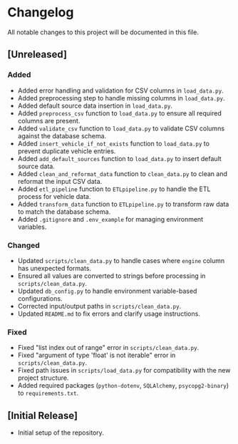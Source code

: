 # Changelog

All notable changes to this project will be documented in this file.

## [Unreleased]



### Added
- Added error handling and validation for CSV columns in `load_data.py`.
- Added preprocessing step to handle missing columns in `load_data.py`.
- Added default source data insertion in `load_data.py`.
- Added `preprocess_csv` function to `load_data.py` to ensure all required columns are present.
- Added `validate_csv` function to `load_data.py` to validate CSV columns against the database schema.
- Added `insert_vehicle_if_not_exists` function to `load_data.py` to prevent duplicate vehicle entries.
- Added `add_default_sources` function to `load_data.py` to insert default source data.
- Added `clean_and_reformat_data` function to `clean_data.py` to clean and reformat the input CSV data.
- Added `etl_pipeline` function to `ETLpipeline.py` to handle the ETL process for vehicle data.
- Added `transform_data` function to `ETLpipeline.py` to transform raw data to match the database schema.
- Added `.gitignore` and `.env_example` for managing environment variables.

### Changed
- Updated `scripts/clean_data.py` to handle cases where `engine` column has unexpected formats.
- Ensured all values are converted to strings before processing in `scripts/clean_data.py`.
- Updated `db_config.py` to handle environment variable-based configurations.
- Corrected input/output paths in `scripts/clean_data.py`.
- Updated `README.md` to fix errors and clarify usage instructions.

### Fixed
- Fixed "list index out of range" error in `scripts/clean_data.py`.
- Fixed "argument of type 'float' is not iterable" error in `scripts/clean_data.py`.
- Fixed path issues in `scripts/load_data.py` for compatibility with the new project structure.
- Added required packages (`python-dotenv`, `SQLAlchemy`, `psycopg2-binary`) to `requirements.txt`.

## [Initial Release]
- Initial setup of the repository.
